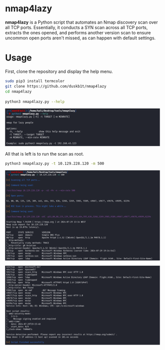 # nmap4lazy

**nmap4lazy** is a Python script that automates an Nmap discovery scan over all TCP ports. Essentially, it conducts a SYN scan across all TCP ports, extracts the ones opened, and performs another version scan to ensure uncommon open ports aren't missed, as can happen with default settings.

# Usage

First, clone the repository and display the help menu.

```bash
sudo pip3 install termcolor
git clone https://github.com/duskb1t/nmap4lazy
cd nmap4lazy

python3 nmap4lazy.py --help
```

![Untitled](images/helpmenu.png)

All that is left is to run the scan as root.

```bash
python3 nmap4lazy.py -t 10.129.228.120 -m 500
```

![Untitled](images/output1.png)

![Untitled](images/output2.png)
